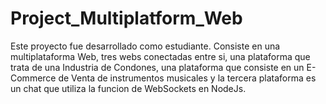 # Project_Multiplatform_Web
Este proyecto fue desarrollado como estudiante. Consiste en una multiplataforma Web, tres webs conectadas entre si, una plataforma que trata de una Industria de Condones, una plataforma que consiste en un E-Commerce de Venta de instrumentos musicales y la tercera plataforma es un chat que utiliza la funcion de WebSockets en NodeJs.
